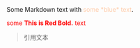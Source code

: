 <div>
Some Markdown text with <span style="color:#ffccaa">some *blue* text</span>.

  <span style="color:red">some **This is Red Bold.** text</span>
</div>

> 引用文本
